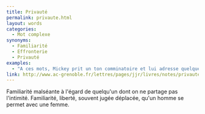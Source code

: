 ```yaml
---
title: Privauté
permalink: privaute.html
layout: words
categories:
  - Mot complexe
synonyms:
  - Familiarité
  - Effronterie
  - Privauté
examples:
  - "A ces mots, Mickey prit un ton comminatoire et lui adresse quelques privautés : il la traite &quot;espèce de&quot;<br /><br />réponse a : péronnelle !<br />réponse b : pie grièche !<br />réponse c : poissarde !<br />réponse d : pôv' cloche !<br />(cf. Histoires)"
link: http://www.ac-grenoble.fr/lettres/pages/jjr/livres/notes/privaute.htm
---
```


Familiarité malséante à l'égard de quelqu'un dont on ne partage pas l'intimité.
Familiarité, liberté, souvent jugée déplacée, qu'un homme se permet avec une femme.

